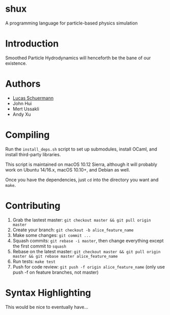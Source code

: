 # shux
A programming language for particle-based physics simulation

# Introduction

Smoothed Particle Hydrodynamics will henceforth be the bane of our existence.

# Authors
- [Lucas Schuermann](http://lvs.io/)
- John Hui
- Mert Ussakli
- Andy Xu

# Compiling

Run the `install_deps.sh` script to set up submodules, install OCaml, and install third-party libraries.

This script is maintained on macOS 10.12 Sierra, although it will probably work on Ubuntu 14/16.x,
macOS 10.10+, and Debian as well.

Once you have the dependencies, just `cd` into the directory you want and `make`.

# Contributing

1. Grab the lastest master: `git checkout master && git pull origin master`
2. Create your branch: `git checkout -b alice_feature_name`
3. Make some changes: `git commit ...`
4. Squash commits: `git rebase -i master`, then change everything except the first commit to `squash`
5. Rebase on the latest master: `git checkout master && git pull origin master && git rebase master alice_feature_name`
6. Run tests: `make test`
7. Push for code review: `git push -f origin alice_feature_name` (only use push -f on feature branches, not master)

# Syntax Highlighting

This would be nice to eventually have...